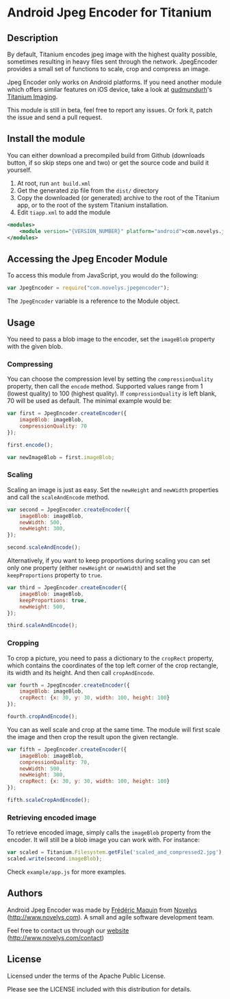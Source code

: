 
# Android Jpeg Encoder for Titanium

## Description

By default, Titanium encodes jpeg image with the highest quality possible, sometimes resulting in heavy files sent through the network. JpegEncoder provides a small set of functions to scale, crop and compress an image.

Jpeg Encoder only works on Android platforms. If you need another module which offers similar features on iOS device, take a look at [gudmundurh](https://github.com/gudmundurh)'s [Titanium Imaging](https://github.com/gudmundurh/titanium-imaging).

This module is still in beta, feel free to report any issues. Or fork it, patch the issue and send a pull request.

## Install the module

You can either download a precompiled build from Github (downloads button, if so skip steps one and two) or get the source code and build it yourself.

1. At root, run `ant build.xml`
2. Get the generated zip file from the `dist/` directory
3. Copy the downloaded (or generated) archive to the root of the Titanium app, or to the root of the system Titanium installation.
4. Edit `tiapp.xml` to add the module

```xml
<modules>
    <module version="{VERSION_NUMBER}" platform="android">com.novelys.jpegencoder</module>
</modules>
```

## Accessing the Jpeg Encoder Module

To access this module from JavaScript, you would do the following:

```javascript
var JpegEncoder = require("com.novelys.jpegencoder");
```

The `JpegEncoder` variable is a reference to the Module object.	


## Usage

You need to pass a blob image to the encoder, set the `imageBlob` property with the given blob.

### Compressing

You can choose the compression level by setting the `compressionQuality` property, then call the `encode` method. Supported values range from 1 (lowest quality) to 100 (highest quality). If `compressionQuality` is left blank, 70 will be used as default. The minimal example would be:

```javascript
var first = JpegEncoder.createEncoder({
	imageBlob: imageBlob,
	compressionQuality: 70
});

first.encode();

var newImageBlob = first.imageBlob;
```

### Scaling

Scaling an image is just as easy. Set the `newHeight` and `newWidth` properties and call the `scaleAndEncode` method.

```javascript
var second = JpegEncoder.createEncoder({
	imageBlob: imageBlob,
	newWidth: 500,
	newHeight: 300,
});

second.scaleAndEncode();
```

Alternatively, if you want to keep proportions during scaling you can set only one property (either `newHeight` or `newWidth`) and set the `keepProportions` property to `true`.

```javascript
var third = JpegEncoder.createEncoder({
	imageBlob: imageBlob,
	keepProportions: true,
	newHeight: 500,
});

third.scaleAndEncode();
```

### Cropping

To crop a picture, you need to pass a dictionary to the `cropRect` property, which contains the coordinates of the top left corner of the crop rectangle, its width and its height. And then call `cropAndEncode`.

```javascript
var fourth = JpegEncoder.createEncoder({
	imageBlob: imageBlob,
	cropRect: {x: 30, y: 30, width: 100, height: 100}
});

fourth.cropAndEncode();
```

You can as well scale and crop at the same time. The module will first scale the image and then crop the result upon the given rectangle.

```javascript
var fifth = JpegEncoder.createEncoder({
	imageBlob: imageBlob,
	compressionQuality: 70,
	newWidth: 500,
	newHeight: 300,
	cropRect: {x: 30, y: 30, width: 100, height: 100}
});

fifth.scaleCropAndEncode();
```

### Retrieving encoded image

To retrieve encoded image, simply calls the `imageBlob` property from the encoder. It will still be a blob image you can work with. For instance: 

```javascript
var scaled = Titanium.Filesystem.getFile('scaled_and_compressed2.jpg');
scaled.write(second.imageBlob);
```

Check `example/app.js` for more examples.

## Authors

Android Jpeg Encoder was made by [Frédéric Maquin](http://www.fredericmaquin.com) from [Novelys](http://www.novelys.com) (http://www.novelys.com). A small and agile software development team.

Feel free to contact us through our [website](http://www.novelys.com/contact) (http://www.novelys.com/contact)

## License

Licensed under the terms of the Apache Public License.

Please see the LICENSE included with this distribution for details.
